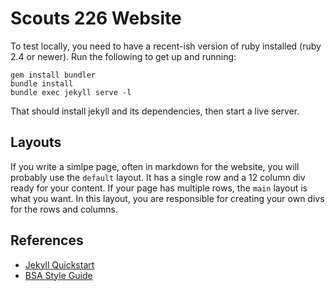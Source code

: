 # Scouts 226 Website

To test locally, you need to have a recent-ish version of ruby installed (ruby
2.4 or newer). Run the following to get up and running:

```
gem install bundler
bundle install
bundle exec jekyll serve -l
```

That should install jekyll and its dependencies, then start a live server.

## Layouts

If you write a simlpe page, often in markdown for the website, you will probably
use the `default` layout. It has a single row and a 12 column div ready for your
content. If your page has multiple rows, the `main` layout is what you want. In
this layout, you are responsible for creating your own divs for the rows and
columns.

## References

* [Jekyll Quickstart](https://jekyllrb.com/docs/)
* [BSA Style Guide](https://41zfam1pstr03my3b22ztkze-wpengine.netdna-ssl.com/wp-content/uploads/2019/08/310-132019-BSA-Brand_WEB_sm.pdf)
